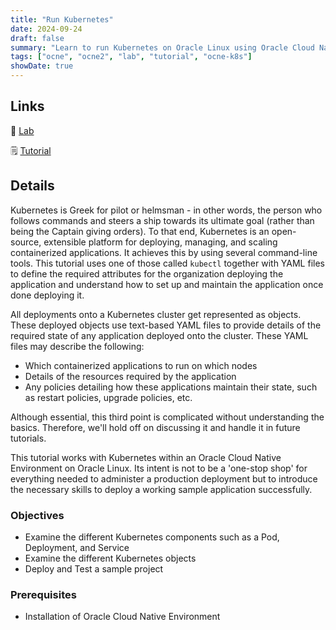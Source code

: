 ```yaml
---
title: "Run Kubernetes"
date: 2024-09-24
draft: false
summary: "Learn to run Kubernetes on Oracle Linux using Oracle Cloud Native Environment."
tags: ["ocne", "ocne2", "lab", "tutorial", "ocne-k8s"]
showDate: true
---
```


## Links

:crescent_moon: [Lab](https://luna.oracle.com/lab/01e69515-8cda-4d6e-89af-849f324c4b7f)

:spiral_notepad: [Tutorial](https://docs.oracle.com/en/learn/ol-kube)

## Details

Kubernetes is Greek for pilot or helmsman - in other words, the person who follows commands and steers a ship towards its ultimate goal (rather than being the Captain giving orders). To that end, Kubernetes is an open-source, extensible platform for deploying, managing, and scaling containerized applications. It achieves this by using several command-line tools. This tutorial uses one of those called `kubectl` together with YAML files to define the required attributes for the organization deploying the application and understand how to set up and maintain the application once done deploying it.

All deployments onto a Kubernetes cluster get represented as objects. These deployed objects use text-based YAML files to provide details of the required state of any application deployed onto the cluster. These YAML files may describe the following:

- Which containerized applications to run on which nodes
- Details of the resources required by the application
- Any policies detailing how these applications maintain their state, such as restart policies, upgrade policies, etc.

Although essential, this third point is complicated without understanding the basics. Therefore, we'll hold off on discussing it and handle it in future tutorials.

This tutorial works with Kubernetes within an Oracle Cloud Native Environment on Oracle Linux. Its intent is not to be a 'one-stop shop' for everything needed to administer a production deployment but to introduce the necessary skills to deploy a working sample application successfully.

### Objectives

* Examine the different Kubernetes components such as a Pod, Deployment, and Service
* Examine the different Kubernetes objects
* Deploy and Test a sample project

### Prerequisites

- Installation of Oracle Cloud Native Environment